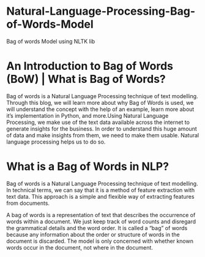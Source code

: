 # Natural-Language-Processing-Bag-of-Words-Model
Bag of words Model using NLTK lib

# An Introduction to Bag of Words (BoW) | What is Bag of Words?

Bag of words is a Natural Language Processing technique of text modelling. Through this blog, we will learn more about why Bag of Words is used, we will understand the concept with the help of an example, learn more about it’s implementation in Python, and more.Using Natural Language Processing, we make use of the text data available across the internet to generate insights for the business. In order to understand this huge amount of data and make insights from them, we need to make them usable. Natural language processing helps us to do so.

# What is a Bag of Words in NLP?

Bag of words is a Natural Language Processing technique of text modelling. In technical terms, we can say that it is a method of feature extraction with text data. This approach is a simple and flexible way of extracting features from documents.

A bag of words is a representation of text that describes the occurrence of words within a document. We just keep track of word counts and disregard the grammatical details and the word order. It is called a “bag” of words because any information about the order or structure of words in the document is discarded. The model is only concerned with whether known words occur in the document, not where in the document.



